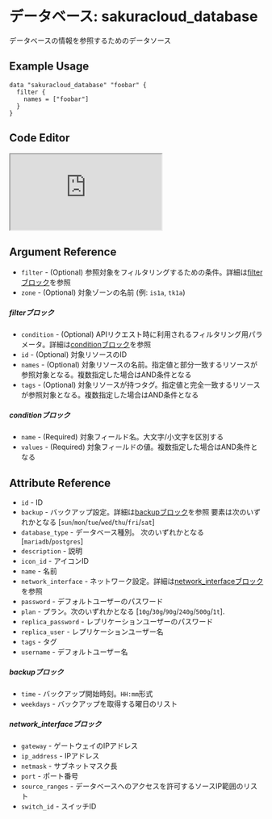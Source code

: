 # データベース: sakuracloud_database

データベースの情報を参照するためのデータソース

## Example Usage

```hcl
data "sakuracloud_database" "foobar" {
  filter {
    names = ["foobar"]
  }
}
```

<div class="editor">

<h2>Code Editor</h2>

<iframe src="https://zouen-alpha.usacloud.jp/#data/database"></iframe>

</div>

## Argument Reference

* `filter` - (Optional) 参照対象をフィルタリングするための条件。詳細は[filterブロック](#filter)を参照 
* `zone` - (Optional) 対象ゾーンの名前 (例: `is1a`, `tk1a`)  

##### filterブロック

* `condition` - (Optional) APIリクエスト時に利用されるフィルタリング用パラメータ。詳細は[conditionブロック](#condition)を参照  
* `id` - (Optional) 対象リソースのID 
* `names` - (Optional) 対象リソースの名前。指定値と部分一致するリソースが参照対象となる。複数指定した場合はAND条件となる  
* `tags` - (Optional) 対象リソースが持つタグ。指定値と完全一致するリソースが参照対象となる。複数指定した場合はAND条件となる

##### conditionブロック

* `name` - (Required) 対象フィールド名。大文字/小文字を区別する  
* `values` - (Required) 対象フィールドの値。複数指定した場合はAND条件となる


## Attribute Reference

* `id` - ID
* `backup` - バックアップ設定。詳細は[backupブロック](#backup)を参照
要素は次のいずれかとなる [`sun`/`mon`/`tue`/`wed`/`thu`/`fri`/`sat`]
* `database_type` - データベース種別。 次のいずれかとなる [`mariadb`/`postgres`]
* `description` - 説明
* `icon_id` - アイコンID
* `name` - 名前
* `network_interface` - ネットワーク設定。詳細は[network_interfaceブロック](#network_interface)を参照
* `password` - デフォルトユーザーのパスワード
* `plan` - プラン。次のいずれかとなる [`10g`/`30g`/`90g`/`240g`/`500g`/`1t`].
* `replica_password` - レプリケーションユーザーのパスワード
* `replica_user` - レプリケーションユーザー名
* `tags` - タグ
* `username` - デフォルトユーザー名

##### backupブロック

* `time` - バックアップ開始時刻。`HH:mm`形式
* `weekdays` - バックアップを取得する曜日のリスト  

##### network_interfaceブロック

* `gateway` - ゲートウェイのIPアドレス
* `ip_address` - IPアドレス
* `netmask` - サブネットマスク長
* `port` - ポート番号
* `source_ranges` - データベースへのアクセスを許可するソースIP範囲のリスト
* `switch_id` - スイッチID
